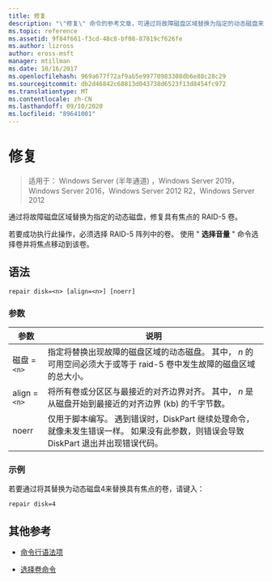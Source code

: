 ```yaml
---
title: 修复
description: "\"修复\" 命令的参考文章，可通过将故障磁盘区域替换为指定的动态磁盘来修复 RAID-5 卷。"
ms.topic: reference
ms.assetid: 9f84f661-f3cd-48c8-bf08-87819cf626fe
ms.author: lizross
author: eross-msft
manager: mtillman
ms.date: 10/16/2017
ms.openlocfilehash: 969a677f72af9ab5e99770983308db6e88c28c29
ms.sourcegitcommit: db2d46842c68813d043738d6523f13d8454fc972
ms.translationtype: MT
ms.contentlocale: zh-CN
ms.lasthandoff: 09/10/2020
ms.locfileid: "89641001"
---
```

# <a name="repair"></a>修复

> 适用于： Windows Server (半年通道) ，Windows Server 2019，Windows Server 2016，Windows Server 2012 R2，Windows Server 2012

通过将故障磁盘区域替换为指定的动态磁盘，修复具有焦点的 RAID-5 卷。

若要成功执行此操作，必须选择 RAID-5 阵列中的卷。 使用 " **选择音量** " 命令选择卷并将焦点移动到该卷。

## <a name="syntax"></a>语法

```
repair disk=<n> [align=<n>] [noerr]
```

### <a name="parameters"></a>参数

| 参数 | 说明 |
|--|--|
| 磁盘 =`<n>` | 指定将替换出现故障的磁盘区域的动态磁盘。 其中， *n* 的可用空间必须大于或等于 raid-5 卷中发生故障的磁盘区域的总大小。 |
| align =`<n>` | 将所有卷或分区区与最接近的对齐边界对齐。 其中， *n* 是从磁盘开始到最接近的对齐边界 (kb) 的千字节数。 |
| noerr | 仅用于脚本编写。 遇到错误时，DiskPart 继续处理命令，就像未发生错误一样。 如果没有此参数，则错误会导致 DiskPart 退出并出现错误代码。 |

### <a name="examples"></a>示例

若要通过将其替换为动态磁盘4来替换具有焦点的卷，请键入：

```
repair disk=4
```

## <a name="additional-references"></a>其他参考

- [命令行语法项](command-line-syntax-key.md)

- [选择卷命令](select-volume.md)